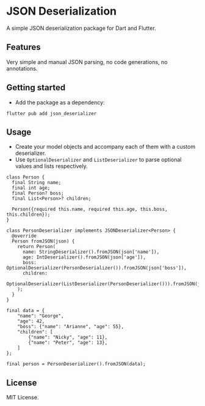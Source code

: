 # JSON Deserialization

A simple JSON deserialization package for Dart and Flutter.

## Features

Very simple and manual JSON parsing, no code generations, no annotations.

## Getting started

- Add the package as a dependency:
```
flutter pub add json_deserializer
```

## Usage

- Create your model objects and accompany each of them with a custom deserializer.
- Use `OptionalDeserializer` and `ListDeserializer` to parse optional values and lists respectively.

```
class Person {
  final String name;
  final int age;
  final Person? boss;
  final List<Person>? children;

  Person({required this.name, required this.age, this.boss, this.children});
}

class PersonDeserializer implements JSONDeserializer<Person> {
  @override
  Person fromJSON(json) {
    return Person(
      name: StringDeserializer().fromJSON(json['name']),
      age: IntDeserializer().fromJSON(json['age']),
      boss: OptionalDeserializer(PersonDeserializer()).fromJSON(json['boss']),
      children:
          OptionalDeserializer(ListDeserializer(PersonDeserializer())).fromJSON(json['children']),
    );
  }
}

final data = {
    "name": "George",
    "age": 42,
    "boss": {"name": "Arianne", "age": 55},
    "children": [
        {"name": "Nicky", "age": 11},
        {"name": "Peter", "age": 13},
    ]
};

final person = PersonDeserializer().fromJSON(data);

```

## License

MIT License.
